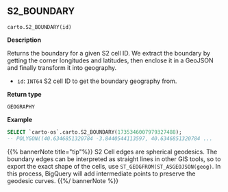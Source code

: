 ## S2_BOUNDARY

```sql:signature
carto.S2_BOUNDARY(id)
```

**Description**

Returns the boundary for a given S2 cell ID. We extract the boundary by getting the corner longitudes and latitudes, then enclose it in a GeoJSON and finally transform it into geography.

* `id`: `INT64` S2 cell ID to get the boundary geography from.

**Return type**

`GEOGRAPHY`


**Example**


```sql
SELECT `carto-os`.carto.S2_BOUNDARY(1735346007979327488);
-- POLYGON((40.6346851320784 -3.8440544113597, 40.6346851320784 ...
```

{{% bannerNote title="tip"%}}
S2 Cell edges are spherical geodesics. The boundary edges can be interpreted as straight lines in other GIS tools, so to export the exact shape of the cells, use `ST_GEOGFROM(ST_ASGEOJSON(geog)`. In this process, BigQuery will add intermediate points to preserve the geodesic curves.
{{%/ bannerNote %}}